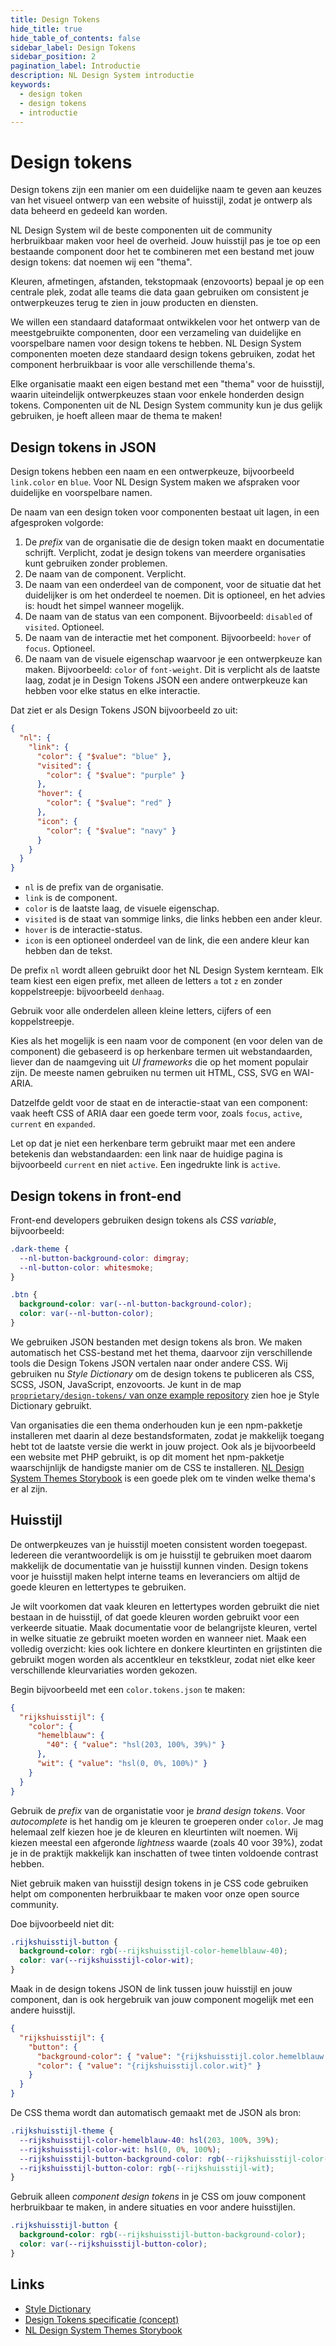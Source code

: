 ```yaml
---
title: Design Tokens
hide_title: true
hide_table_of_contents: false
sidebar_label: Design Tokens
sidebar_position: 2
pagination_label: Introductie
description: NL Design System introductie
keywords:
  - design token
  - design tokens
  - introductie
---
```


<!-- @license CC0-1.0 -->

# Design tokens

Design tokens zijn een manier om een duidelijke naam te geven aan keuzes van het visueel ontwerp van een website of huisstijl, zodat je ontwerp als data beheerd en gedeeld kan worden.

NL Design System wil de beste componenten uit de community herbruikbaar maken voor heel de overheid. Jouw huisstijl pas je toe op een bestaande component door het te combineren met een bestand met jouw design tokens: dat noemen wij een "thema".

Kleuren, afmetingen, afstanden, tekstopmaak (enzovoorts) bepaal je op een centrale plek, zodat alle teams die data gaan gebruiken om consistent je ontwerpkeuzes terug te zien in jouw producten en diensten.

We willen een standaard dataformaat ontwikkelen voor het ontwerp van de meestgebruikte componenten, door een verzameling van duidelijke en voorspelbare namen voor design tokens te hebben. NL Design System componenten moeten deze standaard design tokens gebruiken, zodat het component herbruikbaar is voor alle verschillende thema's.

Elke organisatie maakt een eigen bestand met een "thema" voor de huisstijl, waarin uiteindelijk ontwerpkeuzes staan voor enkele honderden design tokens. Componenten uit de NL Design System community kun je dus gelijk gebruiken, je hoeft alleen maar de thema te maken!

## Design tokens in JSON

Design tokens hebben een naam en een ontwerpkeuze, bijvoorbeeld `link.color` en `blue`. Voor NL Design System maken we afspraken voor duidelijke en voorspelbare namen.

De naam van een design token voor componenten bestaat uit lagen, in een afgesproken volgorde:

1. De _prefix_ van de organisatie die de design token maakt en documentatie schrijft. Verplicht, zodat je design tokens van meerdere organisaties kunt gebruiken zonder problemen.
2. De naam van de component. Verplicht.
3. De naam van een onderdeel van de component, voor de situatie dat het duidelijker is om het onderdeel te noemen. Dit is optioneel, en het advies is: houdt het simpel wanneer mogelijk.
4. De naam van de status van een component. Bijvoorbeeld: `disabled` of `visited`. Optioneel.
5. De naam van de interactie met het component. Bijvoorbeeld: `hover` of `focus`. Optioneel.
6. De naam van de visuele eigenschap waarvoor je een ontwerpkeuze kan maken. Bijvoorbeeld: `color` of `font-weight`. Dit is verplicht als de laatste laag, zodat je in Design Tokens JSON een andere ontwerpkeuze kan hebben voor elke status en elke interactie.

Dat ziet er als Design Tokens JSON bijvoorbeeld zo uit:

```json
{
  "nl": {
    "link": {
      "color": { "$value": "blue" },
      "visited": {
        "color": { "$value": "purple" }
      },
      "hover": {
        "color": { "$value": "red" }
      },
      "icon": {
        "color": { "$value": "navy" }
      }
    }
  }
}
```

- `nl` is de prefix van de organisatie.
- `link` is de component.
- `color` is de laatste laag, de visuele eigenschap.
- `visited` is de staat van sommige links, die links hebben een ander kleur.
- `hover` is de interactie-status.
- `icon` is een optioneel onderdeel van de link, die een andere kleur kan hebben dan de tekst.

De prefix `nl` wordt alleen gebruikt door het NL Design System kernteam. Elk team kiest een eigen prefix, met alleen de letters `a` tot `z` en zonder koppelstreepje: bijvoorbeeld `denhaag`.

Gebruik voor alle onderdelen alleen kleine letters, cijfers of een koppelstreepje.

Kies als het mogelijk is een naam voor de component (en voor delen van de component) die gebaseerd is op herkenbare termen uit webstandaarden, liever dan de naamgeving uit _UI frameworks_ die op het moment populair zijn. De meeste namen gebruiken nu termen uit HTML, CSS, SVG en WAI-ARIA.

Datzelfde geldt voor de staat en de interactie-staat van een component: vaak heeft CSS of ARIA daar een goede term voor, zoals `focus`, `active`, `current` en `expanded`.

Let op dat je niet een herkenbare term gebruikt maar met een andere betekenis dan webstandaarden: een link naar de huidige pagina is bijvoorbeeld `current` en niet `active`. Een ingedrukte link is `active`.

## Design tokens in front-end

Front-end developers gebruiken design tokens als _CSS variable_, bijvoorbeeld:

```css
.dark-theme {
  --nl-button-background-color: dimgray;
  --nl-button-color: whitesmoke;
}

.btn {
  background-color: var(--nl-button-background-color);
  color: var(--nl-button-color);
}
```

We gebruiken JSON bestanden met design tokens als bron. We maken automatisch het CSS-bestand met het thema, daarvoor zijn verschillende tools die Design Tokens JSON vertalen naar onder andere CSS. Wij gebruiken nu _Style Dictionary_ om de design tokens te publiceren als CSS, SCSS, JSON, JavaScript, enzovoorts. Je kunt in de map [`proprietary/design-tokens/` van onze example repository](https://github.com/nl-design-system/example/tree/main/proprietary/design-tokens) zien hoe je Style Dictionary gebruikt.

Van organisaties die een thema onderhouden kun je een npm-pakketje installeren met daarin al deze bestandsformaten, zodat je makkelijk toegang hebt tot de laatste versie die werkt in jouw project. Ook als je bijvoorbeeld een website met PHP gebruikt, is op dit moment het npm-pakketje waarschijnlijk de handigste manier om de CSS te installeren. [NL Design System Themes Storybook](https://nl-design-system.github.io/themes/) is een goede plek om te vinden welke thema's er al zijn.

## Huisstijl

De ontwerpkeuzes van je huisstijl moeten consistent worden toegepast. Iedereen die verantwoordelijk is om je huisstijl te gebruiken moet daarom makkelijk de documentatie van je huisstijl kunnen vinden. Design tokens voor je huisstijl maken helpt interne teams en leveranciers om altijd de goede kleuren en lettertypes te gebruiken.

Je wilt voorkomen dat vaak kleuren en lettertypes worden gebruikt die niet bestaan in de huisstijl, of dat goede kleuren worden gebruikt voor een verkeerde situatie. Maak documentatie voor de belangrijste kleuren, vertel in welke situatie ze gebruikt moeten worden en wanneer niet. Maak een volledig overzicht: kies ook lichtere en donkere kleurtinten en grijstinten die gebruikt mogen worden als accentkleur en tekstkleur, zodat niet elke keer verschillende kleurvariaties worden gekozen.

Begin bijvoorbeeld met een `color.tokens.json` te maken:

```json
{
  "rijkshuisstijl": {
    "color": {
      "hemelblauw": {
        "40": { "value": "hsl(203, 100%, 39%)" }
      },
      "wit": { "value": "hsl(0, 0%, 100%)" }
    }
  }
}
```

Gebruik de _prefix_ van de organistatie voor je _brand design tokens_. Voor _autocomplete_ is het handig om je kleuren te groeperen onder `color`. Je mag helemaal zelf kiezen hoe je de kleuren en kleurtinten wilt noemen. Wij kiezen meestal een afgeronde _lightness_ waarde (zoals 40 voor 39%), zodat je in de praktijk makkelijk kan inschatten of twee tinten voldoende contrast hebben.

Niet gebruik maken van huisstijl design tokens in je CSS code gebruiken helpt om componenten herbruikbaar te maken voor onze open source community.

Doe bijvoorbeeld niet dit:

```css
.rijkshuisstijl-button {
  background-color: rgb(--rijkshuisstijl-color-hemelblauw-40);
  color: var(--rijkshuisstijl-color-wit);
}
```

Maak in de design tokens JSON de link tussen jouw huisstijl en jouw component, dan is ook hergebruik van jouw component mogelijk met een andere huisstijl.

```json
{
  "rijkshuisstijl": {
    "button": {
      "background-color": { "value": "{rijkshuisstijl.color.hemelblauw.40}" },
      "color": { "value": "{rijkshuisstijl.color.wit}" }
    }
  }
}
```

De CSS thema wordt dan automatisch gemaakt met de JSON als bron:

```css
.rijkshuisstijl-theme {
  --rijkshuisstijl-color-hemelblauw-40: hsl(203, 100%, 39%);
  --rijkshuisstijl-color-wit: hsl(0, 0%, 100%);
  --rijkshuisstijl-button-background-color: rgb(--rijkshuisstijl-color-hemelblauw-40);
  --rijkshuisstijl-button-color: rgb(--rijkshuisstijl-wit);
}
```

Gebruik alleen _component design tokens_ in je CSS om jouw component herbruikbaar te maken, in andere situaties en voor andere huisstijlen.

```css
.rijkshuisstijl-button {
  background-color: rgb(--rijkshuisstijl-button-background-color);
  color: var(--rijkshuisstijl-button-color);
}
```

## Links

- [Style Dictionary](https://amzn.github.io/style-dictionary/)
- [Design Tokens specificatie (concept)](https://design-tokens.github.io/community-group/format/)
- [NL Design System Themes Storybook](https://nl-design-system.github.io/themes/)
